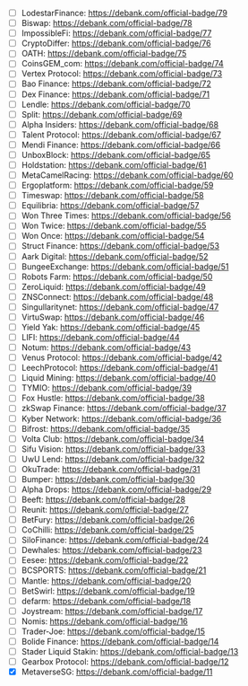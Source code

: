- [ ]  LodestarFinance: https://debank.com/official-badge/79
- [ ]  Biswap: https://debank.com/official-badge/78
- [ ]  ImpossibleFi: https://debank.com/official-badge/77
- [ ]  CryptoDiffer: https://debank.com/official-badge/76
- [ ]  OATH: https://debank.com/official-badge/75
- [ ]  CoinsGEM_com: https://debank.com/official-badge/74
- [ ]  Vertex Protocol: https://debank.com/official-badge/73
- [ ]  Bao Finance: https://debank.com/official-badge/72
- [ ]  Dex Finance: https://debank.com/official-badge/71
- [ ]  Lendle: https://debank.com/official-badge/70
- [ ]  Split: https://debank.com/official-badge/69
- [ ]  Alpha Insiders: https://debank.com/official-badge/68
- [ ]  Talent Protocol: https://debank.com/official-badge/67
- [ ]  Mendi Finance: https://debank.com/official-badge/66
- [ ]  UnboxBlock: https://debank.com/official-badge/65
- [ ]  Holdstation: https://debank.com/official-badge/61
- [ ]  MetaCamelRacing: https://debank.com/official-badge/60
- [ ]  Ergoplatform: https://debank.com/official-badge/59
- [ ]  Timeswap: https://debank.com/official-badge/58
- [ ]  Equilibria: https://debank.com/official-badge/57
- [ ]  Won Three Times: https://debank.com/official-badge/56
- [ ]  Won Twice: https://debank.com/official-badge/55
- [ ]  Won Once: https://debank.com/official-badge/54
- [ ]  Struct Finance: https://debank.com/official-badge/53
- [ ]  Aark Digital: https://debank.com/official-badge/52
- [ ]  BungeeExchange: https://debank.com/official-badge/51
- [ ]  Robots Farm: https://debank.com/official-badge/50
- [ ]  ZeroLiquid: https://debank.com/official-badge/49
- [ ]  ZNSConnect: https://debank.com/official-badge/48
- [ ]  Singullaritynet: https://debank.com/official-badge/47
- [ ]  VirtuSwap: https://debank.com/official-badge/46
- [ ]  Yield Yak: https://debank.com/official-badge/45
- [ ]  LIFI: https://debank.com/official-badge/44
- [ ]  Notum: https://debank.com/official-badge/43
- [ ]  Venus Protocol: https://debank.com/official-badge/42
- [ ]  LeechProtocol: https://debank.com/official-badge/41
- [ ]  Liquid Mining: https://debank.com/official-badge/40
- [ ]  TYMIO: https://debank.com/official-badge/39
- [ ]  Fox Hustle: https://debank.com/official-badge/38
- [ ]  zkSwap Finance: https://debank.com/official-badge/37
- [ ]  Kyber Network: https://debank.com/official-badge/36
- [ ]  Bifrost: https://debank.com/official-badge/35
- [ ]  Volta Club: https://debank.com/official-badge/34
- [ ]  Sifu Vision: https://debank.com/official-badge/33
- [ ]  UwU Lend: https://debank.com/official-badge/32
- [ ]  OkuTrade: https://debank.com/official-badge/31
- [ ]  Bumper: https://debank.com/official-badge/30
- [ ]  Alpha Drops: https://debank.com/official-badge/29
- [ ]  Beeft: https://debank.com/official-badge/28
- [ ]  Reunit: https://debank.com/official-badge/27
- [ ]  BetFury: https://debank.com/official-badge/26
- [ ]  CoChilli: https://debank.com/official-badge/25
- [ ]  SiloFinance: https://debank.com/official-badge/24
- [ ]  Dewhales: https://debank.com/official-badge/23
- [ ]  Eesee: https://debank.com/official-badge/22
- [ ]  BCSPORTS: https://debank.com/official-badge/21
- [ ]  Mantle: https://debank.com/official-badge/20
- [ ]  BetSwirl: https://debank.com/official-badge/19
- [ ]  defarm: https://debank.com/official-badge/18
- [ ]  Joystream: https://debank.com/official-badge/17
- [ ]  Nomis: https://debank.com/official-badge/16
- [ ]  Trader-Joe: https://debank.com/official-badge/15
- [ ]  Bolide Finance: https://debank.com/official-badge/14
- [ ]  Stader Liquid Stakin: https://debank.com/official-badge/13
- [ ]  Gearbox Protocol: https://debank.com/official-badge/12
- [x]  MetaverseSG: https://debank.com/official-badge/11
